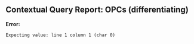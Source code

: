 ## Contextual Query Report: OPCs (differentiating)

**Error:**
```
Expecting value: line 1 column 1 (char 0)
```